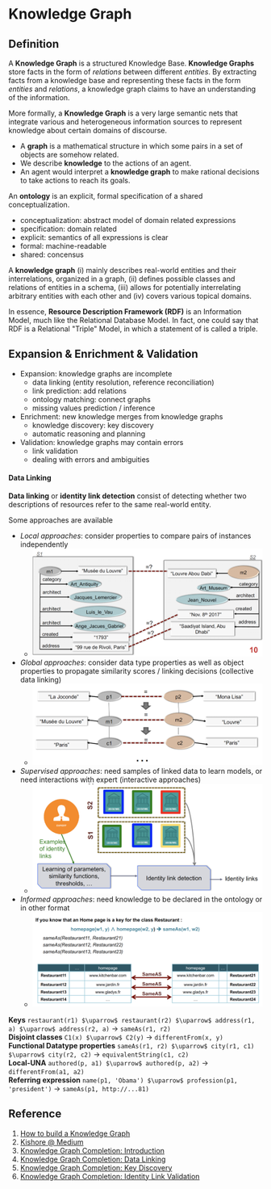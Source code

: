 # Knowledge Graph

## Definition

A **Knowledge Graph** is a structured Knowledge Base. **Knowledge Graphs** store facts in the form of *relations* between different *entities*. By extracting facts from a knowledge base and representing these facts in the form *entities* and *relations*, a knowledge graph claims to have an understanding of the information.

More formally, a **Knowledge Graph** is a very large semantic nets that integrate various and heterogeneous information sources to represent knowledge about certain domains of discourse.
* A **graph** is a mathematical structure in which some pairs in a set of objects are somehow related.
* We describe **knowledge** to the actions of an agent.
* An agent would interpret a **knowledge graph** to make rational decisions to take actions to reach its goals.

An **ontology** is an explicit, formal specification of a shared conceptualization.
* conceptualization: abstract model of domain related expressions
* specification: domain related
* explicit: semantics of all expressions is clear
* formal: machine-readable
* shared: concensus

A **knowledge graph** (i) mainly describes real-world entities and their interrelations, organized in a graph, (ii) defines possible classes and relations of entities in a schema, (iii) allows for potentially interrelating arbitrary entities with each other and (iv) covers various topical domains.

In essence, **Resource Description Framework (RDF)** is an Information Model, much like the Relational Database Model. In fact, one could say that RDF is a Relational "Triple" Model, in which a statement of <subject predicate object> is called a triple.

## Expansion & Enrichment & Validation

* Expansion: knowledge graphs are incomplete
  * data linking (entity resolution, reference reconciliation)
  * link prediction: add relations
  * ontology matching: connect graphs
  * missing values prediction / inference
* Enrichment: new knowledge merges from knowledge graphs
  * knowledge discovery: key discovery
  * automatic reasoning and planning
* Validation: knowledge graphs may contain errors
  * link validation
  * dealing with errors and ambiguities

#### Data Linking

**Data linking** or **identity link detection** consist of detecting whether two descriptions of resources refer to the same real-world entity.

Some approaches are available
* *Local approaches*: consider properties to compare pairs of instances independently
  * ![](images/01-datalink-local.png)
* *Global approaches*: consider data type properties as well as object properties to propagate similarity scores / linking decisions (collective data linking)
  * ![](images/02-datalink-global.png)
* *Supervised approaches*: need samples of linked data to learn models, or need interactions with expert (interactive approaches)
  * ![](images/03-datalink-supervised.png)
* *Informed approaches*: need knowledge to be declared in the ontology or in other format
  * ![](images/04-datalink-informed.png)

**Keys** ```restaurant(r1) $\uparrow$ restaurant(r2) $\uparrow$ address(r1, a) $\uparrow$ address(r2, a)``` -> ```sameAs(r1, r2)```  
**Disjoint classes** ```C1(x) $\uparrow$ C2(y)``` -> ```differentFrom(x, y)```  
**Functional Datatype properties** ```sameAs(r1, r2) $\uparrow$ city(r1, c1) $\uparrow$ city(r2, c2)``` -> ```equivalentString(c1, c2)```  
**Local-UNA** ```authored(p, a1) $\uparrow$ authored(p, a2)``` -> ```differentFrom(a1, a2)```  
**Referring expression** ```name(p1, 'Obama') $\uparrow$ profession(p1, 'president')``` -> ```sameAs(p1, http://...81)```  

## Reference

1. [How to build a Knowledge Graph](tutorials/HowToBuildKnowledgeGraph.pdf)
2. [Kishore @ Medium](https://medium.com/analytics-vidhya/a-knowledge-graph-implementation-tutorial-for-beginners-3c53e8802377)
3. [Knowledge Graph Completion: Introduction](https://www.lri.fr/~sais/KGC/1-Introduction.pdf)
4. [Knowledge Graph Completion: Data Linking](https://www.lri.fr/~sais/KGC/2-DataLinking-final.pdf)
5. [Knowledge Graph Completion: Key Discovery](https://www.lri.fr/~sais/KGC/3-KeyDiscovery_Final.pdf)
6. [Knowledge Graph Completion: Identity Link Validation](https://www.lri.fr/~sais/KGC/4-IdentityProblem.pdf)